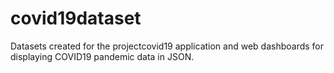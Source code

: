 # covid19dataset
Datasets created for the projectcovid19 application and web dashboards for displaying COVID19 pandemic data in JSON.
